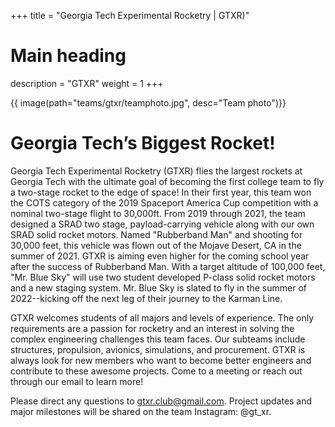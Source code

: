 +++
title = "Georgia Tech Experimental Rocketry | GTXR)"
# Main heading
description = "GTXR"
weight = 1
+++

{{ image(path="teams/gtxr/teamphoto.jpg", desc="Team photo")}}
# Georgia Tech’s Biggest Rocket!

Georgia Tech Experimental Rocketry (GTXR) flies the largest rockets at Georgia Tech with the ultimate goal of becoming the first college team to fly a two-stage rocket to the edge of space! In their first year, this team won the COTS category of the 2019 Spaceport America Cup competition with a nominal two-stage flight to 30,000ft. From 2019 through 2021, the team designed a SRAD two stage, payload-carrying vehicle along with our own SRAD solid rocket motors.  Named "Rubberband Man" and shooting for 30,000 feet, this vehicle was flown out of the Mojave Desert, CA in the summer of 2021.  GTXR is aiming even higher for the coming school year after the success of Rubberband Man.  With a target altitude of 100,000 feet, "Mr. Blue Sky" will use two student developed P-class solid rocket motors and a new staging system.  Mr. Blue Sky is slated to fly in the summer of 2022--kicking off the next leg of their journey to the Karman Line.

GTXR welcomes students of all majors and levels of experience.  The only requirements are a passion for rocketry and an interest in solving the complex engineering challenges this team faces.  Our subteams include structures, propulsion, avionics, simulations, and procurement.  GTXR is always look for new members who want to become better engineers and contribute to these awesome projects.  Come to a meeting or reach out through our email to learn more!

Please direct any questions to gtxr.club@gmail.com.  Project updates and major milestones will be shared on the team Instagram: @gt_xr.
